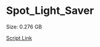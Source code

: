 # Spot_Light_Saver

Size: 0.276 GB

[Script Link](https://github.com/liuyal/Archive/blob/master/Python/Utilities/Miscellaneous/spotlight_saver.py)